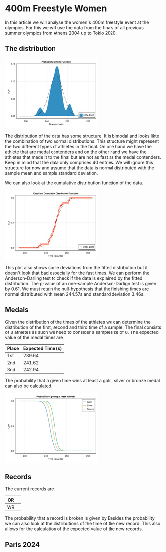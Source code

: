 # 400m Freestyle Women

In this article we will analyse the women's 400m freestyle event at the olympics. For this we will use the data from the finals of all previous summer olympics from Athens 2004 up to Tokio 2020. 

## The distribution

<p><img alt="freestyle-400m-women-pdf" src="../images/freestyle-400m-women-distributionpdf.svg" style="float:center; width:300px" /></p>

The distribution of the data has some structure. It is bimodal and looks likte the combination of two normal distributions. This structure might represent the two different types of athletes in the final. On one hand we have the athlete that are medal contenders and on the other hand we have the athletes that made it to the final but are not as fast as the medal contenders. Keep in mind that the data only comprises 40 entries. We will ignore this structure for now and assume that the data is normal distributed with the sample mean and sample standard deviation.

We can also look at the cumulative distribution function of the data.
<p><img alt="freestyle-400m-women-cdf" src="../images/freestyle-400m-women-distributioncdf.svg" style="float:center; width:300px" /></p>
This plot also shows some deviations from the fitted distribution but it doesn't look that bad especially for the fast times. We can perform the Anderson-Darling test to check if the data is explained by the fitted distribution. The p-value of an one-sample Anderson-Darlign test is given by 0.61. We must retain the null-hypothesis that the finishing times are normal distributed with mean 244.57s and standard deviation 3.46s.

## Medals
Given the distribution of the times of the athletes we can determine the distribution of the first, second and third time of a sample. The final consists of 8 athletes as such we need to consider a samplesize of 8. The expected value of the medal times are

| Place | Expected Time (s) |
| ----- | ------------- |
| 1st | 239.64 |
| 2nd | 241.62 |
| 3nd | 242.94 |

The probability that a given time wins at least a gold, silver or bronze medal can also be calculated.
<p><img alt="freestyle-400m-women-medal" src="../images/freestyle-400m-women-medal.svg" style="float:center; width:300px" /></p>

## Records
The current records are


| OR | |
| -- | -- |
| WR | |

The probability that a record is broken is given by
Besides the probability we can also look at the distributions of the time of the new record. This also allows for the calculation of the expected value of the new records.

## Paris 2024